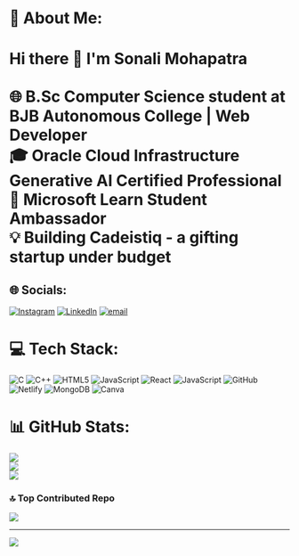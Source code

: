 # 💫 About Me:
# Hi there 👋 I'm Sonali Mohapatra<br><br>🌐 B.Sc Computer Science student at BJB Autonomous College | Web Developer  <br>🎓 Oracle Cloud Infrastructure Generative AI Certified Professional  <br>🌟 Microsoft Learn Student Ambassador  <br>💡 Building Cadeistiq - a gifting startup under budget<br>


## 🌐 Socials:
[![Instagram](https://img.shields.io/badge/Instagram-%23E4405F.svg?logo=Instagram&logoColor=white)](https://www.instagram.com/_sonali_m_ig/) [![LinkedIn](https://img.shields.io/badge/LinkedIn-%230077B5.svg?logo=linkedin&logoColor=white)](https://linkedin.com/in/sonali-mohapatra-3297182ba) [![email](https://img.shields.io/badge/Email-D14836?logo=gmail&logoColor=white)](mailto:sonaliworkspace2024@gmail.com) 

# 💻 Tech Stack:
![C](https://img.shields.io/badge/c-%2300599C.svg?style=flat&logo=c&logoColor=white) ![C++](https://img.shields.io/badge/c++-%2300599C.svg?style=flat&logo=c%2B%2B&logoColor=white) ![HTML5](https://img.shields.io/badge/html5-%23E34F26.svg?style=flat&logo=html5&logoColor=white) ![JavaScript](https://img.shields.io/badge/javascript-%23323330.svg?style=flat&logo=javascript&logoColor=%23F7DF1E) ![React](https://img.shields.io/badge/react-%2320232a.svg?style=flat&logo=react&logoColor=%2361DAFB) ![JavaScript](https://img.shields.io/badge/javascript-%23323330.svg?style=flat&logo=javascript&logoColor=%23F7DF1E) ![GitHub](https://img.shields.io/badge/github-%23121011.svg?style=flat&logo=github&logoColor=white) ![Netlify](https://img.shields.io/badge/netlify-%23000000.svg?style=flat&logo=netlify&logoColor=#00C7B7) ![MongoDB](https://img.shields.io/badge/MongoDB-%234ea94b.svg?style=flat&logo=mongodb&logoColor=white) ![Canva](https://img.shields.io/badge/Canva-%2300C4CC.svg?style=flat&logo=Canva&logoColor=white)
# 📊 GitHub Stats:
![](https://github-readme-stats.vercel.app/api?username=SonaliWorkSpace&theme=dark&hide_border=false&include_all_commits=true&count_private=true)<br/>
![](https://nirzak-streak-stats.vercel.app/?user=SonaliWorkSpace&theme=dark&hide_border=false)<br/>
![](https://github-readme-stats.vercel.app/api/top-langs/?username=SonaliWorkSpace&theme=dark&hide_border=false&include_all_commits=true&count_private=true&layout=compact)

### 🔝 Top Contributed Repo
![](https://github-contributor-stats.vercel.app/api?username=SonaliWorkSpace&limit=5&theme=dark&combine_all_yearly_contributions=true)

---
[![](https://visitcount.itsvg.in/api?id=SonaliWorkSpace&icon=0&color=0)](https://visitcount.itsvg.in)

<!-- Proudly created with GPRM ( https://gprm.itsvg.in ) -->
